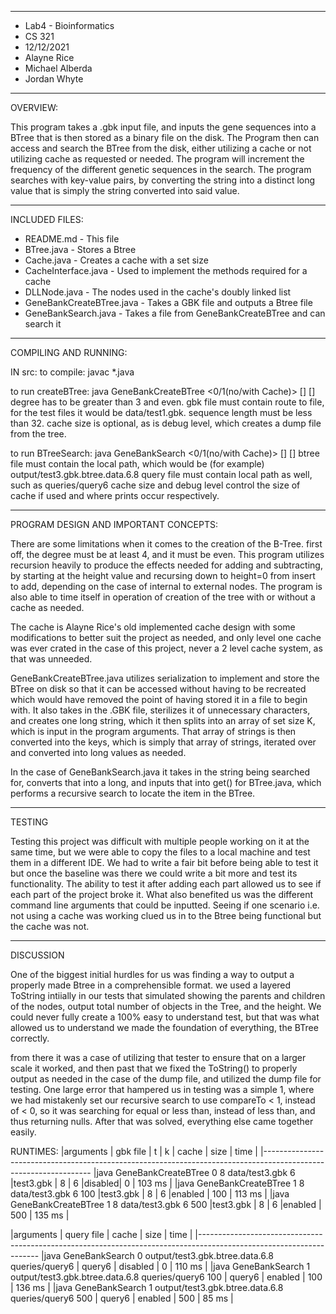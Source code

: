 ****************
* Lab4 - Bioinformatics
* CS 321
* 12/12/2021
* Alayne Rice
* Michael Alberda
* Jordan Whyte
****************
OVERVIEW:

This program takes a .gbk input file, and inputs the gene sequences into a BTree that is then stored as a binary file on the disk.
The Program then can access and search the BTree from the disk, either utilizing a cache or not utilizing cache as requested or needed.
The program will increment the frequency of the different genetic sequences in the search. The program searches with key-value pairs, by converting the string into a distinct long value that is simply
the string converted into said value.
*************************
INCLUDED FILES:
* README.md - This file
* BTree.java - Stores a Btree
* Cache.java - Creates a cache with a set size
* CacheInterface.java - Used to implement the methods required for a cache
* DLLNode.java - The nodes used in the cache's doubly linked list
* GeneBankCreateBTree.java - Takes a GBK file and outputs a Btree file
* GeneBankSearch.java - Takes a file from GeneBankCreateBTree and can search it
*************************
COMPILING AND RUNNING:

IN src:
to compile: javac *.java

to run createBTree: java GeneBankCreateBTree <0/1(no/with Cache)> <degree> <gbk file> <sequence length> [<cache size>] [<debug level>]
degree has to be greater than 3 and even. gbk file must contain route to file, for the test files it would be data/test1.gbk.
sequence length must be less than 32. cache size is optional, as is debug level, which creates a dump file from the tree.


to run BTreeSearch: java GeneBankSearch  <0/1(no/with Cache)> <btree file> <query file> [<cache size>] [<debug level>]
btree file must contain the local path, which would be (for example) output/test3.gbk.btree.data.6.8 
query file must contain local path as well, such as queries/query6
cache size and debug level control the size of cache if used and where prints occur respectively.


*************************
PROGRAM DESIGN AND IMPORTANT CONCEPTS:

There are some limitations when it comes to the creation of the B-Tree. first off, the degree must be at least 4, and it must be even. 
This program utilizes recursion heavily to produce the effects needed for adding and subtracting, by starting at the height value and recursing down to height=0 from insert to add,
depending on the case of internal to external nodes. The program is also able to time itself in operation of creation of the tree 
with or without a cache as needed.

The cache is Alayne Rice's old implemented cache design with some modifications to better suit the project as needed, and only level one cache was ever
crated in the case of this project, never a 2 level cache system, as that was unneeded.

GeneBankCreateBTree.java utilizes serialization to implement and  store the BTree on disk so that it can be accessed without having to be recreated
which would have removed the point of having stored it in a file to begin with. It also takes in the .GBK file, sterilizes it of unnecessary characters, and creates one
long string, which it then splits into an array of set size K, which is input in the program arguments. That array of strings is then converted into the
keys, which is simply  that array of strings, iterated over and converted into long values as needed.

In the case of GeneBankSearch.java it takes in the string being searched for, converts that into a long, and inputs that into get() for BTree.java, which
performs a recursive search to locate the item in the BTree.
*************************
TESTING

Testing this project was difficult with multiple people working on it at the same time, but we were able to copy the files to a local machine and test them in a different IDE.
We had to write a fair bit before being able to test it but once the baseline was there we could write a bit more and test its functionality.
The ability to test it after adding each part allowed us to see if each part of the project broke it.
What also benefited us was the different command line arguments that could be inputted. Seeing if one scenario i.e. not using a cache was working clued us in to the Btree being functional but the cache was not.
*************************
DISCUSSION

One of the biggest initial hurdles for us was finding a way to output a properly made Btree in a comprehensible format. we used a layered ToString intiially in our
tests that simulated showing the parents and children of the nodes, output total number of objects in the Tree, and the height.
We could never fully create a 100% easy to understand test, but that was what allowed us to understand we made the foundation of everything, the BTree correctly.

from there it was a case of utilizing that tester to ensure that on a larger scale it worked, and then past that we fixed the ToString() to properly output as needed
in the case of the dump file, and utilized the dump file for testing. One large error that hampered us in testing was a simple 1, where we had mistakenly set our recursive search to use
compareTo < 1, instead of < 0, so it was searching for equal or less than, instead of less than, and thus returning nulls. After that
was solved, everything else came together easily.









RUNTIMES:
|arguments                                         | gbk file  |   t   |   k   | cache   |   size    |   time    |
|-----------------------------------------------------------------------------------------------------------------
|java GeneBankCreateBTree 0 8 data/test3.gbk 6     |test3.gbk   |  8    |   6   |disabled|    0      |   103 ms  |
|java GeneBankCreateBTree 1 8 data/test3.gbk 6 100 |test3.gbk   |  8    |   6   |enabled |    100    |   113 ms  |
|java GeneBankCreateBTree 1 8 data/test3.gbk 6 500 |test3.gbk   |  8    |   6   |enabled |    500    |   135 ms  |

|arguments                                                                  | query file | cache    | size |  time  |
|--------------------------------------------------------------------------------------------------------------------
|java GeneBankSearch 0 output/test3.gbk.btree.data.6.8 queries/query6       | query6     | disabled | 0    | 110 ms |
|java GeneBankSearch 1 output/test3.gbk.btree.data.6.8 queries/query6 100   | query6     | enabled  | 100  | 136 ms |
|java GeneBankSearch 1 output/test3.gbk.btree.data.6.8 queries/query6 500   | query6     | enabled  | 500  | 85  ms |



